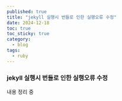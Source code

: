 ```yaml
---
published: true
title: "jekyll 실행시 번들로 인한 실행오류 수정"
date: 2024-12-18
toc: true
toc_sticky: true
category: 
  - blog
tags:
  - ruby
---
```


### jekyll 실행시 번들로 인한 실행오류 수정
내용 정리 중